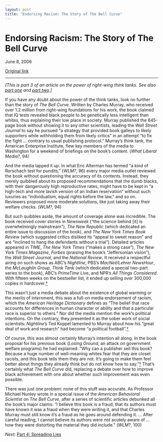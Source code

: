 ```yaml
---
layout: post
title: "Endorsing Racism: The Story of The Bell Curve"
---
```

Endorsing Racism: The Story of The Bell Curve
=============================================

June 8, 2006

[Original link](http://www.aaronsw.com/weblog/shifting3)

* * * * *

*[This is part 3 of an article on the power of right-wing think tanks.
See also [part one](http://aaronsw.com/weblog/shifting1) and [part
two](http://aaronsw.com/weblog/shifting2).]*

If you have any doubt about the power of the think tanks, look no
further than the story of *The Bell Curve*. Written by Charles Murray,
who received over 1.2 million from right-wing foundations for his work,
the book claimed that IQ tests revealed black people to be genetically
less intelligent than whites, thus explaining their low place in
society. Murray published the 845-page book without showing it to any
other scientists, leading the *Wall Street Journal* to say he pursued “a
strategy that provided book galleys to likely supporters while
withholding them from likely critics” in an attempt “to fix the fight …
contrary to usual publishing protocol.” Murray’s think tank, the
American Enterprise Institute, flew key members of the media to
Washington for a weekend of briefings on the book’s content. (*What
Liberal Media?*, 94)

And the media lapped it up. In what Eric Alterman has termed “a kind of
Rorschach test for pundits,” (*WLM?*, 96) every major media outlet
reviewed the book without questioning the accuracy of its contents.
Instead, they merely quibbled about its proposed recommendations that
the dumb blacks, with their dangerously high reproductive rates, might
have to be kept in “a high-tech and more lavish version of an Indian
reservation” without such luxuries as “individualism, equal rights
before the law,” and so on. Reviewers proposed more moderate solutions,
like just taking away their welfare checks. (*WLM?*, 94)

But such quibbles aside, the amount of coverage alone was incredible.
The book received cover stories in *Newsweek* (“the science behind [it]
is overwhelmingly mainstream”), *The New Republic* (which dedicated an
entire issue to discussion of the book), and *The New York Times Book
Review* (which suggested critics disliked its “appeal to sweet reason”
and are “inclined to hang the defendants without a trial”). Detailed
articles appeared in *TIME*, *The New York Times* (“makes a strong
case”), *The New York Times Magazine*, *Forbes* (praising the book’s
“Jeffersonian vision”), the *Wall Street Journal*, and the *National
Review*. It received a respectful airing on such shows as ABC’s
*Nightline*, PBS’s *MacNeil/Lehrer NewsHour*, the *McLaughlin Group*,
*Think Tank* (which dedicated a special two-part series to the book),
ABC’s *PrimeTime Live*, and NPR’s *All Things Considered*. With fifteen
weeks on the bestseller list, it ended up selling over 300,000 copies in
hardcover.[†](http://www.fair.org/index.php?page=1271)

This wasn’t just a media debate about the existence of global warming or
the merits of internment, this was a full-on media endorsement of
racism, which the *American Heritage Dictionary* defines as “The belief
that race accounts for differences in human character or ability and
that a particular race is superior to others.” Nor did the media mention
the work’s political intentions. On the contrary, they presented it as
the sober work of social scientists: *Nightline*’s Ted Koppel lamented
to Murray about how his “great deal of work and research” had become “a
political football”.[†](http://www.fair.org/index.php?page=1271)

Of course, this was almost certainly Murray’s intention all along. In
the book proposal for his previous book (*Losing Ground*, an attack on
government welfare programs) he had explained: “Why can a publisher sell
this book? Because a huge number of well-meaning whites fear that they
are closet racists, and this book tells them they are not. It’s going to
make them feel better about things they already think but do not know
how to say.”[†](http://www.fair.org/index.php?page=1271) That’s
certainly what *The Bell Curve* did, replacing a debate over how to
improve black achievement with one about whether such improvement was
even possible.

There was just one problem: none of this stuff was accurate. As
Professor Michael Nunley wrote in a special issue of the *American
Behavioral Scientist* on *The Bell Curve*, after a series of scientific
articles debunked all the book’s major claims: “I believe this book is a
fraud, that its authors must have known it was a fraud when they were
writing it, and that Charles Murray must still know it’s a fraud as he
goes around defending it. … After careful reading, I cannot believe its
authors were not acutely aware of … how they were distorting the
material they did include.” (*WLM?*, 100)

*Next:* [Part 4: Spreading Lies](http://aaronsw.com/weblog/shifting4)
